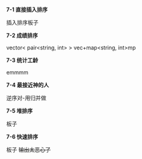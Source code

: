 **7-1 直接插入排序**

插入排序板子

**7-2 成绩排序**

vector< pair<string, int> > vec+map<string, int>mp

**7-3 统计工龄**

emmmm

**7-4 最接近神的人**

逆序对-用归并做

**7-5 堆排序**

板子

**7-6 快速排序**

板子   ~~输出太恶心了~~

